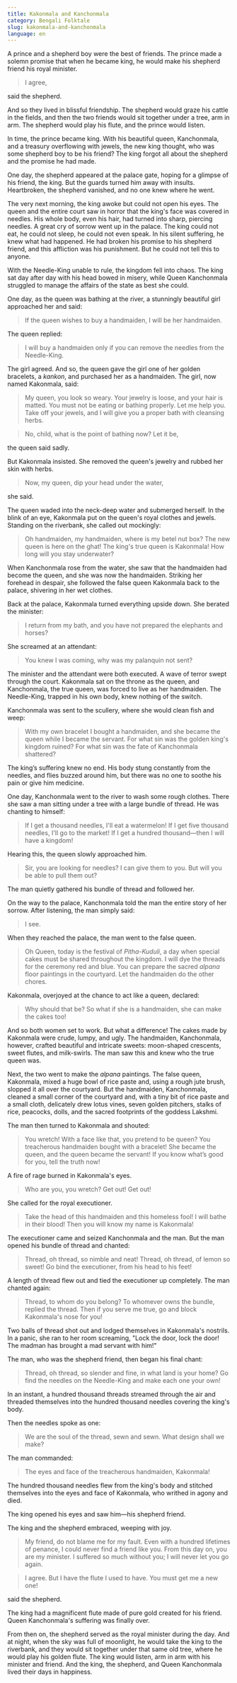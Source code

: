 ```yaml
---
title: Kakonmala and Kanchonmala
category: Bengali Folktale
slug: kakonmala-and-kanchonmala
language: en
---
```


A prince and a shepherd boy were the best of friends. The prince made a solemn promise that when he became king, he would make his shepherd friend his royal minister.

> I agree,

said the shepherd.

And so they lived in blissful friendship. The shepherd would graze his cattle in the fields, and then the two friends would sit together under a tree, arm in arm. The shepherd would play his flute, and the prince would listen.

In time, the prince became king. With his beautiful queen, Kanchonmala, and a treasury overflowing with jewels, the new king thought, who was some shepherd boy to be his friend? The king forgot all about the shepherd and the promise he had made.

One day, the shepherd appeared at the palace gate, hoping for a glimpse of his friend, the king. But the guards turned him away with insults. Heartbroken, the shepherd vanished, and no one knew where he went.

The very next morning, the king awoke but could not open his eyes. The queen and the entire court saw in horror that the king's face was covered in needles. His whole body, even his hair, had turned into sharp, piercing needles. A great cry of sorrow went up in the palace. The king could not eat, he could not sleep, he could not even speak. In his silent suffering, he knew what had happened. He had broken his promise to his shepherd friend, and this affliction was his punishment. But he could not tell this to anyone.

With the Needle-King unable to rule, the kingdom fell into chaos. The king sat day after day with his head bowed in misery, while Queen Kanchonmala struggled to manage the affairs of the state as best she could.

One day, as the queen was bathing at the river, a stunningly beautiful girl approached her and said:

> If the queen wishes to buy a handmaiden, I will be her handmaiden.

The queen replied:

> I will buy a handmaiden only if you can remove the needles from the Needle-King.

The girl agreed. And so, the queen gave the girl one of her golden bracelets, a *kankon*, and purchased her as a handmaiden. The girl, now named Kakonmala, said:

> My queen, you look so weary. Your jewelry is loose, and your hair is matted. You must not be eating or bathing properly. Let me help you. Take off your jewels, and I will give you a proper bath with cleansing herbs.

> No, child, what is the point of bathing now? Let it be,

the queen said sadly.

But Kakonmala insisted. She removed the queen's jewelry and rubbed her skin with herbs.

> Now, my queen, dip your head under the water,

she said.

The queen waded into the neck-deep water and submerged herself. In the blink of an eye, Kakonmala put on the queen's royal clothes and jewels. Standing on the riverbank, she called out mockingly:

> Oh handmaiden, my handmaiden, where is my betel nut box? The new queen is here on the ghat! The king's true queen is Kakonmala! How long will you stay underwater?

When Kanchonmala rose from the water, she saw that the handmaiden had become the queen, and she was now the handmaiden. Striking her forehead in despair, she followed the false queen Kakonmala back to the palace, shivering in her wet clothes.

Back at the palace, Kakonmala turned everything upside down. She berated the minister:

> I return from my bath, and you have not prepared the elephants and horses?

She screamed at an attendant:

> You knew I was coming, why was my palanquin not sent?

The minister and the attendant were both executed. A wave of terror swept through the court. Kakonmala sat on the throne as the queen, and Kanchonmala, the true queen, was forced to live as her handmaiden. The Needle-King, trapped in his own body, knew nothing of the switch.

Kanchonmala was sent to the scullery, where she would clean fish and weep:

> With my own bracelet I bought a handmaiden, and she became the queen while I became the servant. For what sin was the golden king's kingdom ruined? For what sin was the fate of Kanchonmala shattered?

The king’s suffering knew no end. His body stung constantly from the needles, and flies buzzed around him, but there was no one to soothe his pain or give him medicine.

One day, Kanchonmala went to the river to wash some rough clothes. There she saw a man sitting under a tree with a large bundle of thread. He was chanting to himself:

> If I get a thousand needles, I'll eat a watermelon! If I get five thousand needles, I'll go to the market! If I get a hundred thousand—then I will have a kingdom!

Hearing this, the queen slowly approached him.

> Sir, you are looking for needles? I can give them to you. But will you be able to pull them out?

The man quietly gathered his bundle of thread and followed her.

On the way to the palace, Kanchonmala told the man the entire story of her sorrow. After listening, the man simply said:

> I see.

When they reached the palace, the man went to the false queen.

> Oh Queen, today is the festival of *Pitha-Kuduli*, a day when special cakes must be shared throughout the kingdom. I will dye the threads for the ceremony red and blue. You can prepare the sacred *alpana* floor paintings in the courtyard. Let the handmaiden do the other chores.

Kakonmala, overjoyed at the chance to act like a queen, declared:

> Why should that be? So what if she is a handmaiden, she can make the cakes too!

And so both women set to work. But what a difference! The cakes made by Kakonmala were crude, lumpy, and ugly. The handmaiden, Kanchonmala, however, crafted beautiful and intricate sweets: moon-shaped crescents, sweet flutes, and milk-swirls. The man saw this and knew who the true queen was.

Next, the two went to make the *alpana* paintings. The false queen, Kakonmala, mixed a huge bowl of rice paste and, using a rough jute brush, slopped it all over the courtyard. But the handmaiden, Kanchonmala, cleaned a small corner of the courtyard and, with a tiny bit of rice paste and a small cloth, delicately drew lotus vines, seven golden pitchers, stalks of rice, peacocks, dolls, and the sacred footprints of the goddess Lakshmi.

The man then turned to Kakonmala and shouted:

> You wretch! With a face like that, you pretend to be queen? You treacherous handmaiden bought with a bracelet! She became the queen, and the queen became the servant! If you know what’s good for you, tell the truth now!

A fire of rage burned in Kakonmala's eyes.

> Who are you, you wretch? Get out! Get out!

She called for the royal executioner.

> Take the head of this handmaiden and this homeless fool! I will bathe in their blood! Then you will know my name is Kakonmala!

The executioner came and seized Kanchonmala and the man. But the man opened his bundle of thread and chanted:

> Thread, oh thread, so nimble and neat! Thread, oh thread, of lemon so sweet! Go bind the executioner, from his head to his feet!

A length of thread flew out and tied the executioner up completely. The man chanted again:

> Thread, to whom do you belong?
> To whomever owns the bundle,
replied the thread.
> Then if you serve me true, go and block Kakonmala's nose for you!

Two balls of thread shot out and lodged themselves in Kakonmala's nostrils. In a panic, she ran to her room screaming, "Lock the door, lock the door! The madman has brought a mad servant with him!"

The man, who was the shepherd friend, then began his final chant:

> Thread, oh thread, so slender and fine, in what land is your home? Go find the needles on the Needle-King and make each one your own!

In an instant, a hundred thousand threads streamed through the air and threaded themselves into the hundred thousand needles covering the king's body.

Then the needles spoke as one:

> We are the soul of the thread, sewn and sewn. What design shall we make?

The man commanded:

> The eyes and face of the treacherous handmaiden, Kakonmala!

The hundred thousand needles flew from the king's body and stitched themselves into the eyes and face of Kakonmala, who writhed in agony and died.

The king opened his eyes and saw him—his shepherd friend.

The king and the shepherd embraced, weeping with joy.

> My friend, do not blame me for my fault. Even with a hundred lifetimes of penance, I could never find a friend like you. From this day on, you are my minister. I suffered so much without you; I will never let you go again.

> I agree. But I have the flute I used to have. You must get me a new one!

said the shepherd.

The king had a magnificent flute made of pure gold created for his friend. Queen Kanchonmala's suffering was finally over.

From then on, the shepherd served as the royal minister during the day. And at night, when the sky was full of moonlight, he would take the king to the riverbank, and they would sit together under that same old tree, where he would play his golden flute. The king would listen, arm in arm with his minister and friend. And the king, the shepherd, and Queen Kanchonmala lived their days in happiness.
